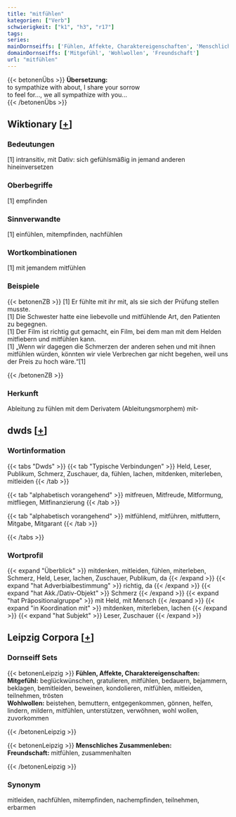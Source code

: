```yaml
---
title: "mitfühlen"
kategorien: ["Verb"]
schwierigkeit: ["k1", "h3", "r17"]
tags:
series:
mainDornseiffs: ['Fühlen, Affekte, Charaktereigenschaften', 'Menschliches Zusammenleben']
domainDornseiffs: ['Mitgefühl', 'Wohlwollen', 'Freundschaft']
url: "mitfühlen"
---
```


{{< betonenÜbs >}}
**Übersetzung:**  
to sympathize with about, I share your sorrow  
to feel for..., we all sympathize with you...  
{{< /betonenÜbs >}}

## Wiktionary [[+](https://de.wiktionary.org/wiki/mitfühlen)]

### Bedeutungen
[1] intransitiv, mit Dativ: sich gefühlsmäßig in jemand anderen hineinversetzen  

### Oberbegriffe
[1] empfinden  

### Sinnverwandte
[1] einfühlen, mitempfinden, nachfühlen  

### Wortkombinationen
[1] mit jemandem mitfühlen  

### Beispiele
{{< betonenZB >}}
[1] Er fühlte mit ihr mit, als sie sich der Prüfung stellen musste.  
[1] Die Schwester hatte eine liebevolle und mitfühlende Art, den Patienten zu begegnen.  
[1] Der Film ist richtig gut gemacht, ein Film, bei dem man mit dem Helden mitfiebern und mitfühlen kann.  
[1] „Wenn wir dagegen die Schmerzen der anderen sehen und mit ihnen mitfühlen würden, könnten wir viele Verbrechen gar nicht begehen, weil uns der Preis zu hoch wäre.“[1]  

{{< /betonenZB >}}
### Herkunft
Ableitung zu fühlen mit dem Derivatem (Ableitungsmorphem) mit-  



## dwds [[+](https://www.dwds.de/wb/mitfühlen)]

### Wortinformation
{{< tabs "Dwds" >}}
{{< tab "Typische Verbindungen" >}}
Held, Leser, Publikum, Schmerz, Zuschauer, da, fühlen, lachen, mitdenken, miterleben, mitleiden
{{< /tab >}}

{{< tab "alphabetisch vorangehend" >}}
mitfreuen, Mitfreude, Mitformung, mitfliegen, Mitfinanzierung
{{< /tab >}}

{{< tab "alphabetisch vorangehend" >}}
mitfühlend, mitführen, mitfuttern, Mitgabe, Mitgarant
{{< /tab >}}

{{< /tabs >}}

### Wortprofil
{{< expand "Überblick" >}} mitdenken, mitleiden, fühlen, miterleben, Schmerz, Held, Leser, lachen, Zuschauer, Publikum, da {{< /expand >}}
{{< expand "hat Adverbialbestimmung" >}} richtig, da {{< /expand >}}
{{< expand "hat Akk./Dativ-Objekt" >}} Schmerz {{< /expand >}}
{{< expand "hat Präpositionalgruppe" >}} mit Held, mit Mensch {{< /expand >}}
{{< expand "in Koordination mit" >}} mitdenken, miterleben, lachen {{< /expand >}}
{{< expand "hat Subjekt" >}} Leser, Zuschauer {{< /expand >}}

## Leipzig Corpora [[+](https://corpora.uni-leipzig.de/en/res?word=mitfühlen&corpusId=deu_newscrawl-public_2018)]

### Dornseiff Sets
{{< betonenLeipzig >}}
**Fühlen, Affekte, Charaktereigenschaften:**  
**Mitgefühl:** beglückwünschen, gratulieren, mitfühlen, bedauern, bejammern, beklagen, bemitleiden, beweinen, kondolieren, mitfühlen, mitleiden, teilnehmen, trösten  
**Wohlwollen:** beistehen, bemuttern, entgegenkommen, gönnen, helfen, lindern, mildern, mitfühlen, unterstützen, verwöhnen, wohl wollen, zuvorkommen  

{{< /betonenLeipzig >}}


{{< betonenLeipzig >}}
**Menschliches Zusammenleben:**  
**Freundschaft:** mitfühlen, zusammenhalten  

{{< /betonenLeipzig >}}

### Synonym
mitleiden, nachfühlen, mitempfinden, nachempfinden, teilnehmen, erbarmen

